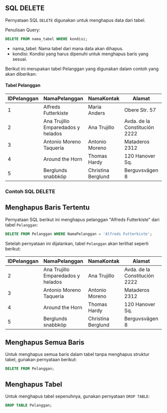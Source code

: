 ## SQL DELETE

Pernyataan SQL `DELETE` digunakan untuk menghapus data dari tabel.

Penulisan Query:

```sql
DELETE FROM nama_tabel WHERE kondisi;
```
- nama_tabel: Nama tabel dari mana data akan dihapus.
- kondisi: Kondisi yang harus dipenuhi untuk menghapus baris yang sesuai.

Berikut ini merupakan tabel Pelanggan yang digunakan dalam contoh yang akan diberikan:

#### Tabel Pelanggan

| IDPelanggan | NamaPelanggan                         | NamaKontak      | Alamat                     | Kota        | KodePos | Negara |
|-------------|--------------------------------------|-----------------|----------------------------|-------------|---------|--------|
| 1           | Alfreds Futterkiste                  | Maria Anders    | Obere Str. 57              | Berlin      | 12209   | Germany|
| 2           | Ana Trujillo Emparedados y helados  | Ana Trujillo    | Avda. de la Constitución 2222 | México D.F.| 5021    | Mexico |
| 3           | Antonio Moreno Taquería             | Antonio Moreno  | Mataderos 2312             | México D.F. | 5023    | Mexico |
| 4           | Around the Horn                      | Thomas Hardy    | 120 Hanover Sq.            | London      | WA1 1DP | UK     |
| 5           | Berglunds snabbköp                    | Christina Berglund | Berguvsvägen 8          | Luleå       | S-958 22| Sweden |

### Contoh SQL DELETE

Menghapus Baris Tertentu
---
Pernyataan SQL berikut ini menghapus pelanggan "Alfreds Futterkiste" dari tabel `Pelanggan`:

   ```sql
   DELETE FROM Pelanggan WHERE NamaPelanggan = 'Alfreds Futterkiste';
   ```

Setelah pernyataan ini dijalankan, tabel `Pelanggan` akan terlihat seperti berikut:

   | IDPelanggan | NamaPelanggan                         | NamaKontak      | Alamat                     | Kota        | KodePos | Negara |
   |-------------|--------------------------------------|-----------------|----------------------------|-------------|---------|--------|
   | 2           | Ana Trujillo Emparedados y helados  | Ana Trujillo    | Avda. de la Constitución 2222 | México D.F.| 5021    | Mexico |
   | 3           | Antonio Moreno Taquería             | Antonio Moreno  | Mataderos 2312             | México D.F. | 5023    | Mexico |
   | 4           | Around the Horn                      | Thomas Hardy    | 120 Hanover Sq.            | London      | WA1 1DP | UK     |
   | 5           | Berglunds snabbköp                    | Christina Berglund | Berguvsvägen 8          | Luleå       | S-958 22| Sweden |

Menghapus Semua Baris
---
Untuk menghapus semua baris dalam tabel tanpa menghapus struktur tabel, gunakan pernyataan berikut:

   ```sql
   DELETE FROM Pelanggan;
   ```

Menghapus Tabel
---

Untuk menghapus tabel sepenuhnya, gunakan pernyataan `DROP TABLE`:

   ```sql
   DROP TABLE Pelanggan;
   ```

